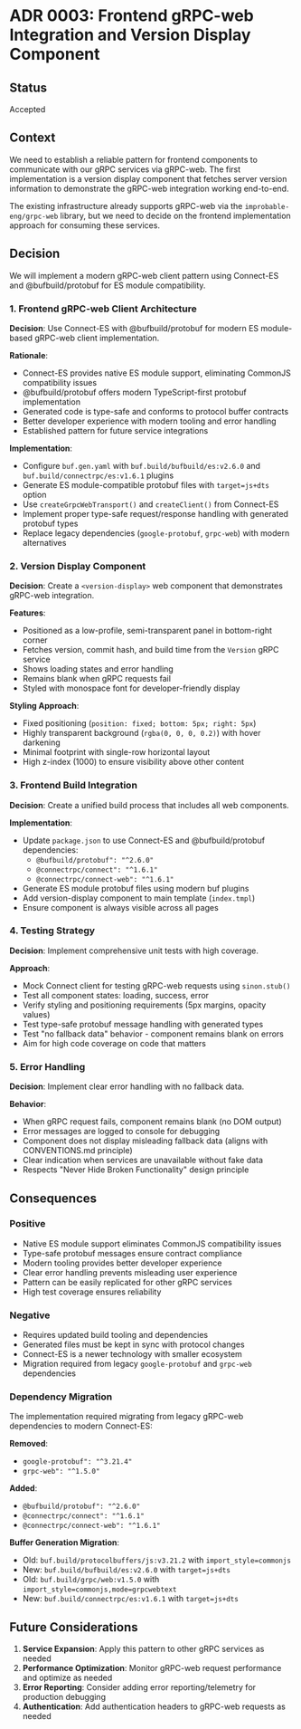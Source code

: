 # ADR 0003: Frontend gRPC-web Integration and Version Display Component

## Status

Accepted

## Context

We need to establish a reliable pattern for frontend components to communicate with our gRPC services via gRPC-web. The first implementation is a version display component that fetches server version information to demonstrate the gRPC-web integration working end-to-end.

The existing infrastructure already supports gRPC-web via the `improbable-eng/grpc-web` library, but we need to decide on the frontend implementation approach for consuming these services.

## Decision

We will implement a modern gRPC-web client pattern using Connect-ES and @bufbuild/protobuf for ES module compatibility.

### 1. Frontend gRPC-web Client Architecture

**Decision**: Use Connect-ES with @bufbuild/protobuf for modern ES module-based gRPC-web client implementation.

**Rationale**:
- Connect-ES provides native ES module support, eliminating CommonJS compatibility issues
- @bufbuild/protobuf offers modern TypeScript-first protobuf implementation
- Generated code is type-safe and conforms to protocol buffer contracts
- Better developer experience with modern tooling and error handling
- Established pattern for future service integrations

**Implementation**:
- Configure `buf.gen.yaml` with `buf.build/bufbuild/es:v2.6.0` and `buf.build/connectrpc/es:v1.6.1` plugins
- Generate ES module-compatible protobuf files with `target=js+dts` option
- Use `createGrpcWebTransport()` and `createClient()` from Connect-ES
- Implement proper type-safe request/response handling with generated protobuf types
- Replace legacy dependencies (`google-protobuf`, `grpc-web`) with modern alternatives

### 2. Version Display Component

**Decision**: Create a `<version-display>` web component that demonstrates gRPC-web integration.

**Features**:
- Positioned as a low-profile, semi-transparent panel in bottom-right corner
- Fetches version, commit hash, and build time from the `Version` gRPC service
- Shows loading states and error handling
- Remains blank when gRPC requests fail
- Styled with monospace font for developer-friendly display

**Styling Approach**:
- Fixed positioning (`position: fixed; bottom: 5px; right: 5px`)
- Highly transparent background (`rgba(0, 0, 0, 0.2)`) with hover darkening
- Minimal footprint with single-row horizontal layout
- High z-index (1000) to ensure visibility above other content

### 3. Frontend Build Integration

**Decision**: Create a unified build process that includes all web components.

**Implementation**:
- Update `package.json` to use Connect-ES and @bufbuild/protobuf dependencies:
  - `@bufbuild/protobuf": "^2.6.0"`
  - `@connectrpc/connect": "^1.6.1"`
  - `@connectrpc/connect-web": "^1.6.1"`
- Generate ES module protobuf files using modern buf plugins
- Add version-display component to main template (`index.tmpl`)
- Ensure component is always visible across all pages

### 4. Testing Strategy

**Decision**: Implement comprehensive unit tests with high coverage.

**Approach**:
- Mock Connect client for testing gRPC-web requests using `sinon.stub()`
- Test all component states: loading, success, error
- Verify styling and positioning requirements (5px margins, opacity values)
- Test type-safe protobuf message handling with generated types
- Test "no fallback data" behavior - component remains blank on errors
- Aim for high code coverage on code that matters

### 5. Error Handling

**Decision**: Implement clear error handling with no fallback data.

**Behavior**:
- When gRPC request fails, component remains blank (no DOM output)
- Error messages are logged to console for debugging
- Component does not display misleading fallback data (aligns with CONVENTIONS.md principle)
- Clear indication when services are unavailable without fake data
- Respects "Never Hide Broken Functionality" design principle

## Consequences

### Positive
- Native ES module support eliminates CommonJS compatibility issues
- Type-safe protobuf messages ensure contract compliance
- Modern tooling provides better developer experience
- Clear error handling prevents misleading user experience
- Pattern can be easily replicated for other gRPC services
- High test coverage ensures reliability

### Negative
- Requires updated build tooling and dependencies
- Generated files must be kept in sync with protocol changes
- Connect-ES is a newer technology with smaller ecosystem
- Migration required from legacy `google-protobuf` and `grpc-web` dependencies

### Dependency Migration
The implementation required migrating from legacy gRPC-web dependencies to modern Connect-ES:

**Removed**:
- `google-protobuf": "^3.21.4"`
- `grpc-web": "^1.5.0"`

**Added**:
- `@bufbuild/protobuf": "^2.6.0"`
- `@connectrpc/connect": "^1.6.1"`
- `@connectrpc/connect-web": "^1.6.1"`

**Buffer Generation Migration**:
- Old: `buf.build/protocolbuffers/js:v3.21.2` with `import_style=commonjs`
- New: `buf.build/bufbuild/es:v2.6.0` with `target=js+dts`
- Old: `buf.build/grpc/web:v1.5.0` with `import_style=commonjs,mode=grpcwebtext`
- New: `buf.build/connectrpc/es:v1.6.1` with `target=js+dts`

## Future Considerations

1. **Service Expansion**: Apply this pattern to other gRPC services as needed
2. **Performance Optimization**: Monitor gRPC-web request performance and optimize as needed
3. **Error Reporting**: Consider adding error reporting/telemetry for production debugging
4. **Authentication**: Add authentication headers to gRPC-web requests as needed